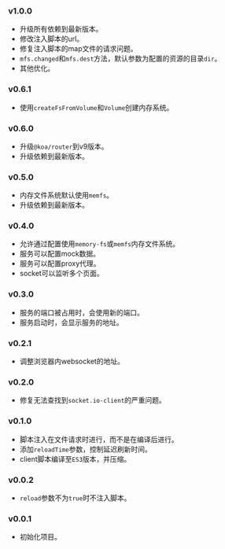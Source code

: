 ### v1.0.0

* 升级所有依赖到最新版本。
* 修改注入脚本的url。
* 修复注入脚本的map文件的请求问题。
* `mfs.changed`和`mfs.dest`方法，默认参数为配置的资源的目录`dir`。
* 其他优化。

### v0.6.1

* 使用`createFsFromVolume`和`Volume`创建内存系统。

### v0.6.0

* 升级`@koa/router`到v9版本。
* 升级依赖到最新版本。

### v0.5.0

* 内存文件系统默认使用`memfs`。
* 升级依赖到最新版本。

### v0.4.0

* 允许通过配置使用`memory-fs`或`memfs`内存文件系统。
* 服务可以配置mock数据。
* 服务可以配置proxy代理。
* socket可以监听多个页面。

### v0.3.0

* 服务的端口被占用时，会使用新的端口。
* 服务启动时，会显示服务的地址。

### v0.2.1

* 调整浏览器内websocket的地址。

### v0.2.0

* 修复无法查找到`socket.io-client`的严重问题。

### v0.1.0

* 脚本注入在文件请求时进行，而不是在编译后进行。
* 添加`reloadTime`参数，控制延迟刷新时间。
* client脚本编译至`ES3`版本，并压缩。

### v0.0.2

* `reload`参数不为`true`时不注入脚本。

### v0.0.1

* 初始化项目。